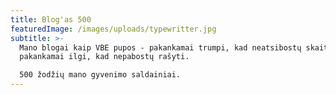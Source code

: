 ```yaml
---
title: Blog'as 500
featuredImage: /images/uploads/typewritter.jpg
subtitle: >-
  Mano blogai kaip VBE pupos - pakankamai trumpi, kad neatsibostų skaityti ir
  pakankamai ilgi, kad nepabostų rašyti. 

  500 žodžių mano gyvenimo saldainiai.
---
```

